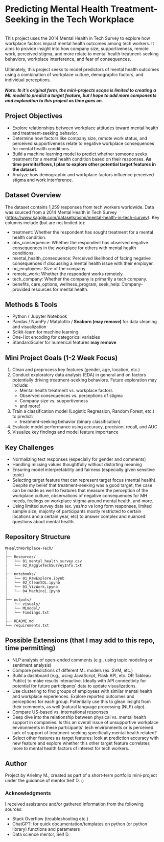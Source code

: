 # Predicting Mental Health Treatment-Seeking in the Tech Workplace
<br>This project uses the 2014 Mental Health in Tech Survey to explore how workplace factors impact mental health outcomes among tech workers. It aims to provide insight into how company size, supportiveness, remote work, perceived stigma, and more relate to mental health treatment-seeking behaviors, workplace interference, and fear of consequences.
<br>
<br>Ultimately, this project seeks to model predictors of mental health outcomes using a combination of workplace culture, demographic factors, and individual perceptions.
<br>
<br> ***Note: In it's original form, the mini-projects scope is limited to creating a ML model to predict a target feature, but I hope to add more components and exploration to this project as time goes on.***

## Project Objectives
- Explore relationships between workplace attitudes toward mental health and treatment-seeking behavior.
- Determine how factors like company size, remote work status, and perceived supportiveness relate to negative workplace consequences for mental health conditions.
- Build a machine learning model to predict whether someone seeks treatment for a mental health condition based on their responses. **As time permits/flows, I plan to explore other potential target features in the dataset.**
- Analyze how demographic and workplace factors influence perceived stigma and work interference.
## Dataset Overview
The dataset contains 1,259 responses from tech workers worldwide. Data was sourced from a 2014 Mental Health in Tech Survey (https://www.kaggle.com/datasets/osmi/mental-health-in-tech-survey). Key columns include (but are not limited to):
- treatment: Whether the respondent has sought treatment for a mental health condition.
- obs_consequence: Whether the respondent has observed negative consequences in the workplace for others with mental health conditions.
- mental_health_consequence: Perceived likelihood of facing negative consequences if discussing a mental health issue with their employer.
- no_employees: Size of the company.
- remote_work: Whether the respondent works remotely.
- tech_company: Whether the company is primarily a tech company.
- benefits, care_options, wellness_program, seek_help: Company-provided resources for mental health.

## Methods & Tools
- Python / Jupyter Notebook
- Pandas / NumPy / Matplotlib / **Seaborn (may remove)** for data cleaning and visualization
- Scikit-learn for machine learning
- One-Hot encoding for categorical variables
- StandardScaler for numerical features **may remove**

## Mini Project Goals (1-2 Week Focus)
1. Clean and preprocess key features (gender, age, location, etc.)
2. Conduct exploratory data analysis (EDA) in general and on factors potentially driving treatment-seeking behaviors. Future exploration may include:
   - Mental health treatment vs. workplace factors
   - Observed consequences vs. perceptions of stigma
   - Company size vs. supportiveness
   - and more!
6. Train a classification model (Logistic Regression, Random Forest, etc.) to predict:
   - treatment-seeking behavior (binary classification)
7. Evaluate model performance using accuracy, precision, recall, and AUC
8. Visualize key findings and model feature importance

## Key Challenges
- Normalizing text responses (especially for gender and comments)
- Handling missing values thoughtfully without distorting meaning
- Ensuring model interpretability and fairness (especially given sensitive topic)
- Selecting target feature that can represent target focus (mental health). Despite my belief that treatment-seeking was a good target, the case can be made as well to features that measure the perception of the workplace culture, observations of negative consequences for MH needs, feelings on workplace stigma around mental health, and more.
- Using limited survey data (ex. yes/no vs long form responses, limited sample size; majority of participants mostly restricted to certain locations and a certain year, etc) to answer complex and nuanced questions about mental health.

## Repository Structure
```
MHealthWorkplace-Tech/
│
├── Resources/
│   └── 01_mental_health_survey.csv
|   └── 02_KaggleTechSurveyInfo.txt
│
├── notebooks/
|   └── 01_RawExplore.ipynb
|   └── 02_CleanSQL.ipynb
│   └── 03_VizWork.ipynb
│   └── 04_Machine1.ipynb
│
├── outputs/
│   └── visuals/
│   └── MLmodel/
│   └── Findings.txt
│
├── README.md
└── requirements.txt
```
## Possible Extensions (that I may add to this repo, time permitting)
- NLP analysis of open-ended comments (e.g., using topic modeling or sentiment analysis)
- Compare predictions of different ML models (ex. SVM, etc.)
- Build a dashboard (e.g., using JavaScript, Flask API, etc. OR Tableau Public) to make results interactive. Ideally with API connectivty for potential for future participants' data to update visualizations.
- Use clustering to find groups of employees with similar mental health and workplace experiences. Explore reported outcomes and perceptions for each group. Potentially use this to glean insight from their comments, as well (natural language processing (NLP) algo).
- Compare US-based vs. international responses
- Deep dive into the relationship between physical vs. mental health support in companies. Is this an overall issue of unsupportive workplace environments in these participants' tech environments or is perceived lack of support of treatment-seeking specifically mental health related?
- Select other features as target features; look at prediction accuracy with new feature and explore whether this other target feature correlates more to mental health factors of interest for tech workers.

## Author
Project by Arielmy M., created as part of a short-term portfolio mini-project under the guidance of mentor Seif D. :)

### Acknowledgments
I received assistance and/or gathered information from the following sources:
- Stack Overflow (troubleshooting etc.)
- ChatGPT: for quick documentation/templates on python (or python library) functions and parameters
- Data science mentor, Seif D.
